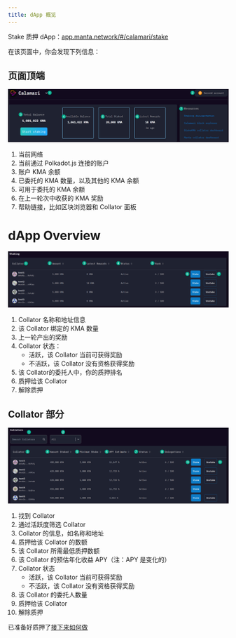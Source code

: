 ```yaml
---
title: dApp 概览
---
```


Stake 质押 dApp：[app.manta.network/#/calamari/stake](https://app.manta.network/#/calamari/stake)

在该页面中，你会发现下列信息：

## 页面顶端

![alt_text](../../../../../../../docs/calamari/Staking/05-Delegation/images/head.png)

1. 当前网络
2. 当前通过 Polkadot.js 连接的账户
3. 账户 KMA 余额
4. 已委托的 KMA 数量，以及其他的 KMA 余额
5. 可用于委托的 KMA 余额
6. 在上一轮次中收获的 KMA 奖励
7. 帮助链接，比如区块浏览器和 Collator 面板

# dApp Overview

![alt_text](../../../../../../../docs/calamari/Staking/05-Delegation/images/staking.png)

1. Collator 名称和地址信息
2. 该 Collator 绑定的 KMA 数量
3. 上一轮产出的奖励
4. Collator 状态：
    - 活跃，该 Collator 当前可获得奖励
    - 不活跃，该 Collator 没有资格获得奖励
5. 该 Collator的委托人中，你的质押排名
6. 质押给该 Collator
7. 解除质押

## Collator 部分

![alt_text](../../../../../../../docs/calamari/Staking/05-Delegation/images/collator.png)

1. 找到 Collator
2. 通过活跃度筛选 Collator
3. Collator 的信息，如名称和地址
4. 质押给该 Collator 的数额
5. 该 Collator 所需最低质押数额
6. 该 Collator 的预估年化收益 APY（注：APY 是变化的）
7. Collator 状态
    - 活跃，该 Collator 当前可获得奖励
    - 不活跃，该 Collator 没有资格获得奖励
8. 该 Collator 的委托人数量
9. 质押给该 Collator
10. 解除质押

已准备好质押了[接下来如何做](HowTo%20Delegate)
